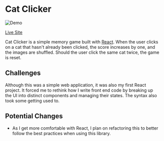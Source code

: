 # Cat Clicker

![Demo](public/assets/images/demo.gif)
<!-- ![Articles](public/assets/images/articles.png) -->

[Live Site](https://dylan-thomson.github.io/MemoryGame/)

Cat Clicker is a simple memory game built with [React](https://reactjs.org/). When the user clicks on a cat that hasn't already been clicked, the score increases by one, and the images are shuffled. Should the user click the same cat twice, the game is reset.

## Challenges
Although this was a simple web application, it was also my first React project. It forced me to rethink how I write front end code by breaking up the UI into distinct components and managing their states. The syntax also took some getting used to. 

## Potential Changes
* As I get more comfortable with React, I plan on refactoring this to better follow the best practices when using this library.
